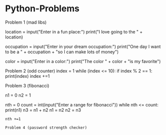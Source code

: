 # Python-Problems

Problem 1 (mad libs)

location = input("Enter in a fun place:")
print("I love going to the " + location)

occupation = input("Enter in your dream occupation:")
print("One day I want to be a " + occupation + "so I can make lots of money")

color = input("Enter in a color:")
print("The color " + color + "is my favorite")

Problem 2 (odd counter)
index = 1
while (index <= 10):
    if index % 2  == 1:
     print(index)
    index +=1

Problem 3 (fibonacci)

n1 = 0
n2 = 1

nth = 0
count = int(input("Enter a range for fibonacci"))
while nth <= count:
    print(n1)
    n3 = n1 + n2
    n1 = n2
    n2 = n3
    
    nth +=1

    Problem 4 (password strength checker)
